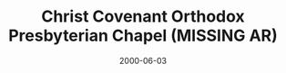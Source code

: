 ---
date: &id001 2000-06-03
end_date: null
location:
  address: Irvine
  city: MISSING
  state: AR
minister:
- end: 1993-01-01
  name: Jack Smith
  start: 1985-01-01
  type: pastor
ministers:
- Jack Smith
name: Christ Covenant Orthodox Presbyterian Chapel
names: null
origination_date: *id001
raw_data: "AR\nIrvine\nChrist Covenant Orthodox Presbyterian Chapel  (June 3,\
  \ 2000\u2013October 20, 2001)\nChurch of the Servant Orthodox Presbyterian Church\
  \  (May 5, 1985\u2013June 30, 1993)\n(called Trinity Orthodox Presbyterian Church,\
  \ August 15, 1991)\nPastor: Jack Smith, 1985\u201393"
received_from: MISSING
states:
- AR
status:
  active: false
  end_date: null
  reason: name change
  received_from: null
  withdrawal_to: null
title: Christ Covenant Orthodox Presbyterian Chapel (MISSING AR)

---